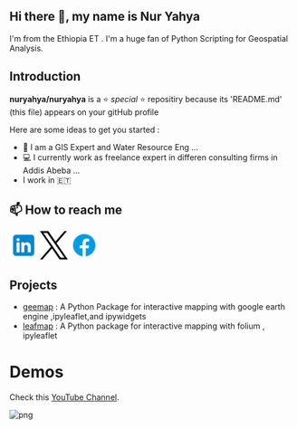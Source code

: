 ## Hi there 👋, my name is Nur Yahya

I'm from the Ethiopia ET . I'm a huge fan of Python Scripting for Geospatial Analysis. 

## Introduction

**nuryahya/nuryahya** is a ⭐ _special_ ⭐ repositiry because its 'README.md' (this file) appears on your gitHub profile

Here are some ideas to get you started :

- 👨 I am a GIS Expert and Water Resource Eng ...
- 💻 I currently work as freelance expert in differen consulting firms in Addis Abeba ...
- I work in 🇪🇹 

## 📫 How to reach me

[<img src="assets/lk.png" height="50px">](https://www.linkedin.com/in/nur-yahya-1495a9102/)
[<img src="assets/x.png" height="50px">](https://twitter.com/Nur_Yahya_)
[<img src="assets/fb.png" height="50px">](https://www.facebook.com/nur.yahya.391)

## Projects
- [geemap](https://geemap.org) : A Python Package for interactive mapping with google earth engine ,ipyleaflet,and ipywidgets
- [leafmap](https://leafmap.org) : A Python package for interactive mapping with folium , ipyleaflet


# Demos

Check this [YouTube Channel](https://youtube.com/@giswqs).

![png](https://wetlands.io/file/images/youtube.png)


